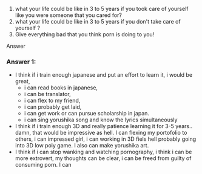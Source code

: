 1. what your life could be like in 3 to 5 years if you took care of yourself like you were someone that you cared for?
2.  what your life could be like in 3 to 5 years if you don't take care of yourself ?
3. Give everything bad that you think porn is doing to you!

Answer

### Answer 1:
- I think if i train enough japanese and put an effort to learn it, i would be great, 
	- i can read books in japanese, 
	- i can be translator, 
	- i can flex to my friend,
	- i can probably get laid, 
	- i can get work or can pursue scholarship in japan.
	- i can sing yorushika song and know the lyrics simultaneously
- I think if i train enough 3D and really patience learning it for 3-5 years.. damn, that would be impressive as hell. I can flexing my portofolio to others, i can impressed girl, i can working in 3D fiels hell probably going into 3D low poly game. I also can make yorushika art.
- I think if i can stop wanking and watching pornography, i think i can be more extrovert, my thoughts can be clear, i can be freed from guilty of consuming porn. I can